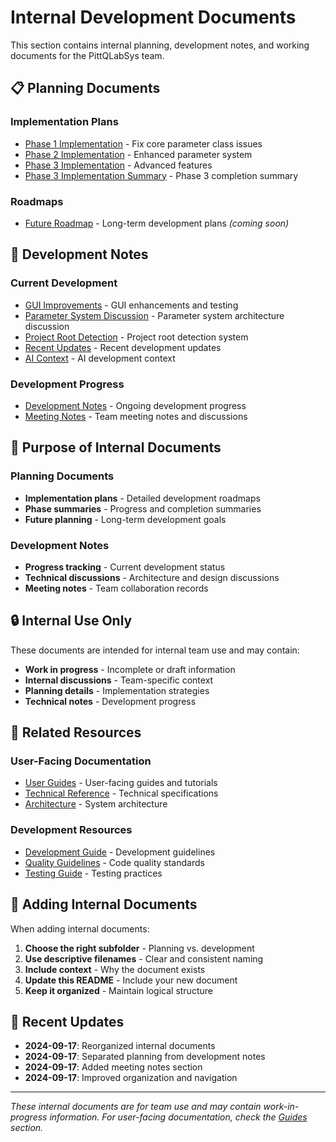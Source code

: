 # Internal Development Documents

This section contains internal planning, development notes, and working documents for the PittQLabSys team.

## 📋 Planning Documents

### Implementation Plans
- [Phase 1 Implementation](planning/phase1-implementation.md) - Fix core parameter class issues
- [Phase 2 Implementation](planning/phase2-implementation.md) - Enhanced parameter system
- [Phase 3 Implementation](planning/phase3-implementation.md) - Advanced features
- [Phase 3 Implementation Summary](planning/phase3-implementation-summary.md) - Phase 3 completion summary

### Roadmaps
- [Future Roadmap](planning/future-roadmap.md) - Long-term development plans *(coming soon)*

## 🔧 Development Notes

### Current Development
- [GUI Improvements](development/gui-improvements.md) - GUI enhancements and testing
- [Parameter System Discussion](development/parameter-system-discussion.md) - Parameter system architecture discussion
- [Project Root Detection](development/project-root-detection.md) - Project root detection system
- [Recent Updates](development/recent-updates.md) - Recent development updates
- [AI Context](development/ai-context.md) - AI development context

### Development Progress
- [Development Notes](development/) - Ongoing development progress
- [Meeting Notes](meeting-notes/) - Team meeting notes and discussions

## 🎯 Purpose of Internal Documents

### Planning Documents
- **Implementation plans** - Detailed development roadmaps
- **Phase summaries** - Progress and completion summaries
- **Future planning** - Long-term development goals

### Development Notes
- **Progress tracking** - Current development status
- **Technical discussions** - Architecture and design discussions
- **Meeting notes** - Team collaboration records

## 🔒 Internal Use Only

These documents are intended for internal team use and may contain:

- **Work in progress** - Incomplete or draft information
- **Internal discussions** - Team-specific context
- **Planning details** - Implementation strategies
- **Technical notes** - Development progress

## 🔗 Related Resources

### User-Facing Documentation
- [User Guides](../guides/) - User-facing guides and tutorials
- [Technical Reference](../reference/) - Technical specifications
- [Architecture](../architecture/) - System architecture

### Development Resources
- [Development Guide](../guides/development/development-guide.md) - Development guidelines
- [Quality Guidelines](../guides/development/quality-guidelines.md) - Code quality standards
- [Testing Guide](../guides/development/testing-with-mock.md) - Testing practices

## 📝 Adding Internal Documents

When adding internal documents:

1. **Choose the right subfolder** - Planning vs. development
2. **Use descriptive filenames** - Clear and consistent naming
3. **Include context** - Why the document exists
4. **Update this README** - Include your new document
5. **Keep it organized** - Maintain logical structure

## 🔄 Recent Updates

- **2024-09-17**: Reorganized internal documents
- **2024-09-17**: Separated planning from development notes
- **2024-09-17**: Added meeting notes section
- **2024-09-17**: Improved organization and navigation

---

*These internal documents are for team use and may contain work-in-progress information. For user-facing documentation, check the [Guides](../guides/) section.*
